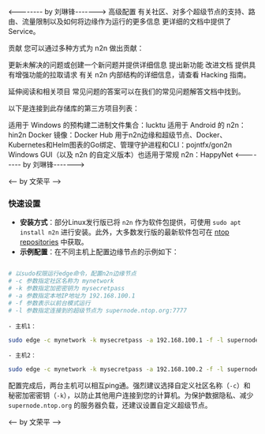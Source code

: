 

<-------- by 刘琳锋------->
高级配置
有关社区、对多个超级节点的支持、路由、流量限制以及如何将边缘作为运行的更多信息 更详细的文档中提供了 Service。

贡献
您可以通过多种方式为 n2n 做出贡献：

更新未解决的问题或创建一个新问题并提供详细信息
提出新功能
改进文档
提供具有增强功能的拉取请求
有关 n2n 内部结构的详细信息，请查看 Hacking 指南。

延伸阅读和相关项目
常见问题的答案可以在我们的常见问题解答文档中找到。

以下是连接到此存储库的第三方项目列表：

适用于 Windows 的预构建二进制文件集合：lucktu
适用于 Android 的 n2n：hin2n
Docker 镜像：Docker Hub
用于n2n边缘和超级节点、Docker、Kubernetes和Helm图表的Go绑定、管理守护进程和CLI：pojntfx/gon2n
Windows GUI（以及 n2n 的自定义版本）也适用于常规 n2n：HappyNet
<-------- by 刘琳锋------->

<-- by 文荣平 -->
### 快速设置
- **安装方式**：部分Linux发行版已将 `n2n` 作为软件包提供，可使用 `sudo apt install n2n` 进行安装。此外，大多数发行版的最新软件包可在 [ntop repositories](http://packages.ntop.org/) 中获取。
- **示例配置**：在不同主机上配置边缘节点的示例如下：
```sh

# 以sudo权限运行edge命令，配置n2n边缘节点
# -c 参数指定社区名称为 mynetwork
# -k 参数指定加密密钥为 mysecretpass
# -a 参数指定本地IP地址为 192.168.100.1
# -f 参数表示以前台模式运行
# -l 参数指定连接到的超级节点为 supernode.ntop.org:7777

```
    - 主机1：
```sh
sudo edge -c mynetwork -k mysecretpass -a 192.168.100.1 -f -l supernode.ntop.org:7777
```

    - 主机2：
```sh
sudo edge -c mynetwork -k mysecretpass -a 192.168.100.2 -f -l supernode.ntop.org:7777
```

配置完成后，两台主机可以相互ping通。强烈建议选择自定义社区名称（`-c`）和秘密加密密钥（`-k`），以防止其他用户连接到您的计算机。为保护数据隐私、减少 `supernode.ntop.org` 的服务器负载，还建议设置自定义超级节点。

<-- by 文荣平 -->
